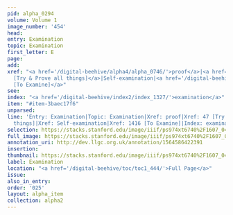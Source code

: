 ```yaml
---
pid: alpha_0294
volume: Volume 1
image_number: '454'
head: 
entry: Examination
topic: Examination
first_letter: E
page: 
add: 
xref: "<a href='/digital-beehive/alpha4/alpha_0746/'>proof</a>|<a href='/digital-beehive/num1/num_0047/'>47
  [Try & Prove all things]</a>|Self-examination|<a href='/digital-beehive/toc/toc2_277/'>1416
  [To Examine]</a>"
see: 
index: "<a href='/digital-beehive/index2/index_1327/'>examination</a>"
item: "#item-3baec17f6"
unparsed: 
line: 'Entry: Examination|Topic: Examination|Xref: proof|Xref: 47 [Try & Prove all
  things]|Xref: Self-examination|Xref: 1416 [To Examine]|Index: examination|#item-3baec17f6'
selection: https://stacks.stanford.edu/image/iiif/ps974xt6740%2F1607_0453/783,3300,2976,674/full/0/default.jpg
full_image: https://stacks.stanford.edu/image/iiif/ps974xt6740%2F1607_0453/full/full/0/default.jpg
annotation_uri: http://dev.llgc.org.uk/annotation/1564586422391
insertion: 
thumbnail: https://stacks.stanford.edu/image/iiif/ps974xt6740%2F1607_0453/783,3300,600,180/250,/0/default.jpg
label: Examination
location: "<a href='/digital-beehive/toc/toc1_444/'>Full Page</a>"
issue: 
also_in_entry: 
order: '025'
layout: alpha_item
collection: alpha2
---
```

